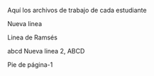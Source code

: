Aquí los archivos de trabajo de cada estudiante

Nueva linea 

Linea de Ramsés

abcd
Nueva linea 2, ABCD



Pie de página-1